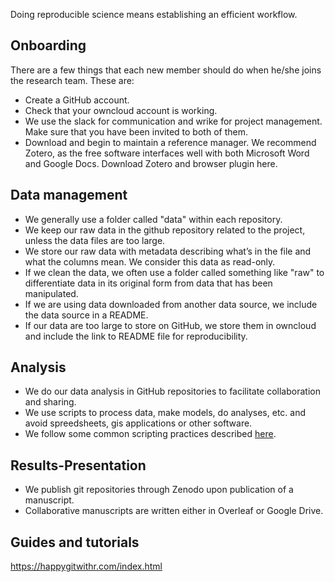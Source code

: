 Doing reproducible science means establishing an efficient workflow. 

## Onboarding

There are a few things that each new member should do when he/she joins the research team. These are:

* Create a GitHub account.
* Check that your owncloud account is working.
* We use the slack for communication and wrike for project management. Make sure that you have been invited to both of them. 
* Download and begin to maintain a reference manager. We recommend Zotero, as the free software interfaces well with both Microsoft Word and Google Docs. Download Zotero and browser plugin here.

## Data management

* We generally use a folder called "data" within each repository.
* We keep our raw data in the github repository related to the project, unless the data files are too large.
* We store our raw data with metadata describing what’s in the file and what the columns mean. We consider this data as read-only.
* If we clean the data, we often use a folder called something like "raw" to differentiate data in its original form from data that has been manipulated.
* If we are using data downloaded from another data source, we include the data source in a README.
* If our data are too large to store on GitHub, we store them in owncloud and include the link to README file for reproducibility.

## Analysis

* We do our data analysis in GitHub repositories to facilitate collaboration and sharing.
* We use scripts to process data, make models, do analyses, etc. and avoid spreedsheets, gis applications or other software.
* We follow some common scripting practices described [here](https://github.com/KVHEM/how_we_work/blob/master/CONTRIBUTING.md).

## Results-Presentation

* We publish git repositories through Zenodo upon publication of a manuscript.
* Collaborative manuscripts are written either in Overleaf or Google Drive.

## Guides and tutorials

https://happygitwithr.com/index.html



